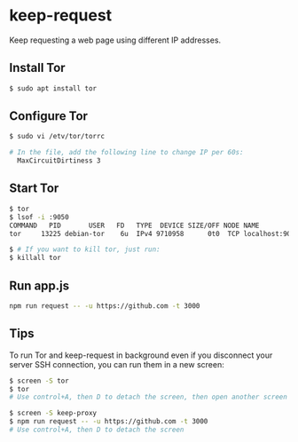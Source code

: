 # keep-request

Keep requesting a web page using different IP addresses.

## Install Tor 

```bash
$ sudo apt install tor
```

## Configure Tor

```bash
$ sudo vi /etv/tor/torrc

# In the file, add the following line to change IP per 60s:
  MaxCircuitDirtiness 3
```

## Start Tor

```bash
$ tor
$ lsof -i :9050
COMMAND   PID       USER   FD   TYPE  DEVICE SIZE/OFF NODE NAME
tor     13225 debian-tor    6u  IPv4 9710958      0t0  TCP localhost:9050 (LISTEN)

$ # If you want to kill tor, just run:
$ killall tor
```

## Run app.js

```bash
npm run request -- -u https://github.com -t 3000
```


## Tips

  To run Tor and keep-request in background even if you disconnect your server SSH connection, you can run them in a new screen:

  ```bash
  $ screen -S tor
  $ tor
  # Use control+A, then D to detach the screen, then open another screen

  $ screen -S keep-proxy
  $ npm run request -- -u https://github.com -t 3000
  # Use control+A, then D to detach the screen
  ```